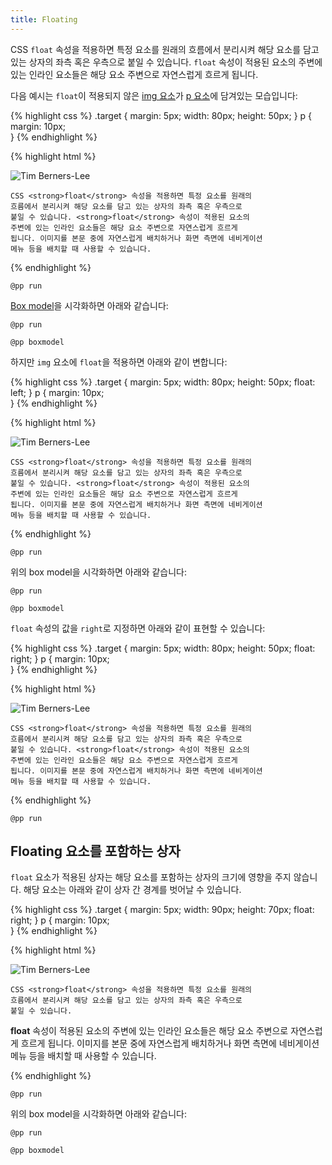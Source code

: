 ```yaml
---
title: Floating
---
```


CSS ``float`` 속성을 적용하면 특정 요소를 원래의 흐름에서 분리시켜 해당 요소를 담고 있는 상자의 좌측 혹은 우측으로 붙일 수 있습니다. ``float`` 속성이
적용된 요소의 주변에 있는 인라인 요소들은 해당 요소 주변으로 자연스럽게 흐르게 됩니다.

다음 예시는 ``float``이 적용되지 않은 [img 요소](/html/img.html])가 [p 요소](/html/p.html)에 담겨있는 모습입니다:

{% highlight css %}
.target {
    margin: 5px;
    width: 80px;
    height: 50px;
}
p {
    margin: 10px;    
}
{% endhighlight %}

{% highlight html %}

<p>
    <img class="target" src="http://www.w3.org/Press/Stock/Berners-Lee/2001-europaeum-eighth.jpg" alt="Tim Berners-Lee">

    CSS <strong>float</strong> 속성을 적용하면 특정 요소를 원래의
    흐름에서 분리시켜 해당 요소를 담고 있는 상자의 좌측 혹은 우측으로
    붙일 수 있습니다. <strong>float</strong> 속성이 적용된 요소의
    주변에 있는 인라인 요소들은 해당 요소 주변으로 자연스럽게 흐르게
    됩니다. 이미지를 본문 중에 자연스럽게 배치하거나 화면 측면에 네비게이션
    메뉴 등을 배치할 때 사용할 수 있습니다.
</p>
{% endhighlight %}

``@pp run``

[Box model](/css/Box_model.html)을 시각화하면 아래와 같습니다:

``@pp run``

``@pp boxmodel``

하지만 ``img`` 요소에 ``float``을 적용하면 아래와 같이 변합니다:

{% highlight css %}
.target {
    margin: 5px;
    width: 80px;
    height: 50px;
    float: left;
}
p {
    margin: 10px;    
}
{% endhighlight %}

{% highlight html %}

<p>
    <img class="target" src="http://www.w3.org/Press/Stock/Berners-Lee/2001-europaeum-eighth.jpg" alt="Tim Berners-Lee">

    CSS <strong>float</strong> 속성을 적용하면 특정 요소를 원래의
    흐름에서 분리시켜 해당 요소를 담고 있는 상자의 좌측 혹은 우측으로
    붙일 수 있습니다. <strong>float</strong> 속성이 적용된 요소의
    주변에 있는 인라인 요소들은 해당 요소 주변으로 자연스럽게 흐르게
    됩니다. 이미지를 본문 중에 자연스럽게 배치하거나 화면 측면에 네비게이션
    메뉴 등을 배치할 때 사용할 수 있습니다.
</p>
{% endhighlight %}

``@pp run``

위의 box model을 시각화하면 아래와 같습니다:

``@pp run``

``@pp boxmodel``

``float`` 속성의 값을 ``right``로 지정하면 아래와 같이 표현할 수 있습니다:

{% highlight css %}
.target {
    margin: 5px;
    width: 80px;
    height: 50px;
    float: right;
}
p {
    margin: 10px;    
}
{% endhighlight %}

{% highlight html %}

<p>
    <img class="target" src="http://www.w3.org/Press/Stock/Berners-Lee/2001-europaeum-eighth.jpg" alt="Tim Berners-Lee">

    CSS <strong>float</strong> 속성을 적용하면 특정 요소를 원래의
    흐름에서 분리시켜 해당 요소를 담고 있는 상자의 좌측 혹은 우측으로
    붙일 수 있습니다. <strong>float</strong> 속성이 적용된 요소의
    주변에 있는 인라인 요소들은 해당 요소 주변으로 자연스럽게 흐르게
    됩니다. 이미지를 본문 중에 자연스럽게 배치하거나 화면 측면에 네비게이션
    메뉴 등을 배치할 때 사용할 수 있습니다.
</p>
{% endhighlight %}

``@pp run``


## Floating 요소를 포함하는 상자

``float`` 요소가 적용된 상자는 해당 요소를 포함하는 상자의 크기에 영향을 주지 않습니다. 해당 요소는 아래와 같이 상자 간 경계를 벗어날 수 있습니다.

{% highlight css %}
.target {
    margin: 5px;
    width: 90px;
    height: 70px;
    float: right;
}
p {
    margin: 10px;    
}
{% endhighlight %}

{% highlight html %}

<p>
    <img class="target" src="http://www.w3.org/Press/Stock/Berners-Lee/2001-europaeum-eighth.jpg" alt="Tim Berners-Lee">

    CSS <strong>float</strong> 속성을 적용하면 특정 요소를 원래의
    흐름에서 분리시켜 해당 요소를 담고 있는 상자의 좌측 혹은 우측으로
    붙일 수 있습니다.
</p>
<p>
    <strong>float</strong> 속성이 적용된 요소의 주변에 있는 인라인
    요소들은 해당 요소 주변으로 자연스럽게 흐르게 됩니다. 이미지를 본문
    중에 자연스럽게 배치하거나 화면 측면에 네비게이션 메뉴 등을 배치할 때
    사용할 수 있습니다.
</p>
{% endhighlight %}

``@pp run``

위의 box model을 시각화하면 아래와 같습니다:

``@pp run``

``@pp boxmodel``

